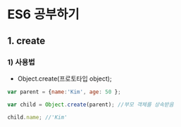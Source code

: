 # ES6 공부하기
## 1. create
### 1) 사용법
* Object.create(프로토타입 object);

```javascript
var parent = {name:'Kim', age: 50 };

var child = Object.create(parent); //부모 객체를 상속받음

child.name; //'Kim'
```